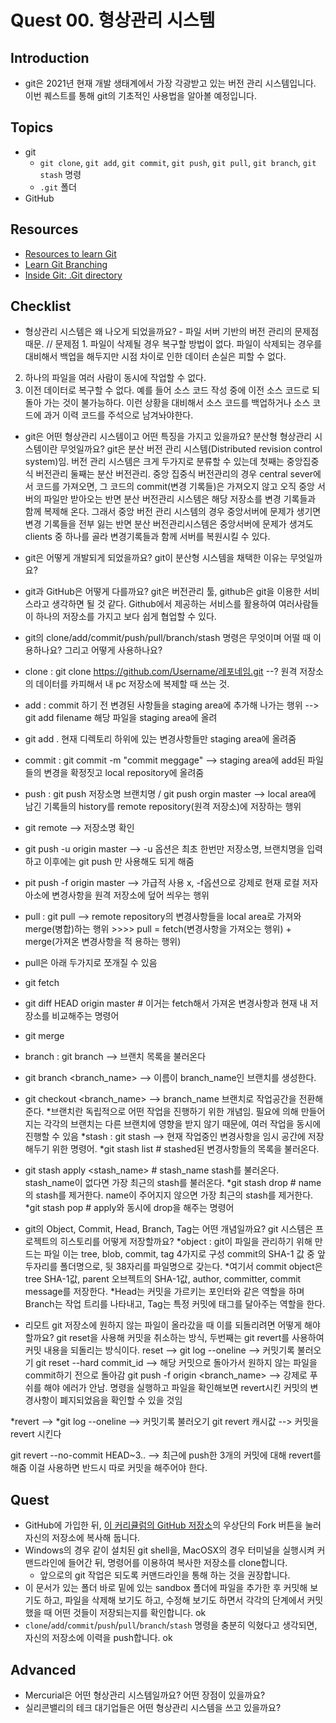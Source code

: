 # Quest 00. 형상관리 시스템

## Introduction
* git은 2021년 현재 개발 생태계에서 가장 각광받고 있는 버전 관리 시스템입니다. 이번 퀘스트를 통해 git의 기초적인 사용법을 알아볼 예정입니다.

## Topics
* git
  * `git clone`, `git add`, `git commit`, `git push`, `git pull`, `git branch`, `git stash` 명령
  * `.git` 폴더
* GitHub

## Resources
* [Resources to learn Git](https://try.github.io)
* [Learn Git Branching](https://learngitbranching.js.org/?locale=ko)
* [Inside Git: .Git directory](https://githowto.com/git_internals_git_directory)

## Checklist
* 형상관리 시스템은 왜 나오게 되었을까요? - 파일 서버 기반의 버전 관리의 문제점 때문.
// 문제점 1. 파일이 삭제될 경우 복구할 방법이 없다. 파일이 삭제되는 경우를 대비해서 백업을 해두지만 시점 차이로 인한 데이터 손실은 피할 수 없다.
2. 하나의 파일을 여러 사람이 동시에 작업할 수 없다.
3. 이전 데이터로 복구할 수 없다. 예를 들어 소스 코드 작성 중에 이전 소스 코드로 되돌아 가는 것이 불가능하다. 이런 상황을 대비해서 소스 코드를 백업하거나 소스 코드에 과거 이력 코드를 주석으로 남겨놔야한다.
* git은 어떤 형상관리 시스템이고 어떤 특징을 가지고 있을까요? 분산형 형상관리 시스템이란 무엇일까요? git은 분산 버전 관리 시스템(Distributed revision control system)임. 버전 관리 시스템은 크게 두가지로 분류할 수 있는데 첫째는 중앙집중식 버전관리 둘째는 분산 버전관리. 중앙 집중식 버전관리의 경우 central sever에서 코드를 가져오면, 그 코드의 commit(변경 기록들)은 가져오지 않고 오직 중앙 서버의 파일만 받아오는 반면 분산 버전관리 시스템은 해당 저장소를 변경 기록들과 함께 복제해 온다. 그래서 중앙 버전 관리 시스템의 경우 중앙서버에 문제가 생기면 변경 기록들을 전부 잃는 반면 분산 버전관리시스템은 중앙서버에 문제가 생겨도 clients 중 하나를 골라 변경기록들과 함께 서버를 복원시킬 수 있다.

* git은 어떻게 개발되게 되었을까요? git이 분산형 시스템을 채택한 이유는 무엇일까요? 
* git과 GitHub은 어떻게 다를까요?
git은 버전관리 툴, github은 git을 이용한 서비스라고 생각하면 될 것 같다. Github에서 제공하는 서비스를 활용하여 여러사람들이 하나의 저장소를 가지고 보다 쉽게 협업할 수 있다.
* git의 clone/add/commit/push/pull/branch/stash 명령은 무엇이며 어떨 때 이용하나요? 그리고 어떻게 사용하나요?
* clone : git clone https://github.com/Username/레포네임.git --? 원격 저장소의 데이터를 카피해서 내 pc 저장소에 복제할 때 쓰는 것.
* add : commit 하기 전 변경된 사항들을 staging area에 추가해 나가는 행위 --> git add filename 해당 파일을 staging area에 올려
* git add . 현재 디렉토리 하위에 있는 변경사항들만 staging area에 올려줌
* commit : git commit -m "commit meggage" --> staging area에 add된 파일들의 변경을 확정짓고 local repository에 올려줌
* push : git push 저장소명 브랜치명 / git push orgin master --> local area에 남긴 기록들의 history를 remote repository(원격 저장소)에 저장하는 행위
* git remote --> 저장소명 확인
* git push -u origin master --> -u 옵션은 최초 한번만 저장소명, 브랜치명을 입력하고 이후에는 git push 만 사용해도 되게 해줌
* pit push -f origin master --> 가급적 사용 x, -f옵션으로 강제로 현재 로컬 저자아소에 변경사항을 원격 저장소에 덮어 씌우는 행위
* pull : git pull --> remote repository의 변경사항들을 local area로 가져와 merge(병합)하는 행위 >>>> pull = fetch(변경사항을 가져오는 행위) + merge(가져온 변경사항을 적    용하는 행위)
*  pull은 아래 두가지로 쪼개질 수 있음
* git fetch
* git diff HEAD origin master # 이거는 fetch해서 가져온 변경사항과 현재 내 저장소를 비교해주는 명령어
* git merge
* branch : git branch --> 브랜치 목록을 불러온다
* git branch <branch_name> --> 이름이 branch_name인 브랜치를 생성한다.
* git checkout <branch_name> --> branch_name 브랜치로 작업공간을 전환해준다.
*브랜치란 독립적으로 어떤 작업을 진행하기 위한 개념임. 필요에 의해 만들어지는 각각의 브랜치는 다른 브랜치에 영향을 받지 않기 때문에, 여러 작업을 동시에 진행할 수 있음
*stash : git stash --> 현재 작업중인 변경사항을 임시 공간에 저장해두기 위한 명령어.
*git stash list # stashed된 변경사항들의 목록을 불러온다.
* git stash apply <stash_name> # stash_name stash를 불러온다. stash_name이 없다면 가장 최근의 stash를 불러온다.
 *git stash drop <name> # name의 stash를 제거한다. name이 주어지지 않으면 가장 최근의 stash를 제거한다. 
 *git stash pop # apply와 동시에 drop을 해주는 명령어
* git의 Object, Commit, Head, Branch, Tag는 어떤 개념일까요? git 시스템은 프로젝트의 히스토리를 어떻게 저장할까요?
*object : git이 파일을 관리하기 위해 만드는 파일 이는 tree, blob, commit, tag 4가지로 구성 commit의 SHA-1 값 중 앞 두자리를 폴더명으로, 뒷 38자리를 파일명으로 갖는다.
*여기서 commit object은 tree SHA-1값, parent 오브젝트의 SHA-1값, author, committer, commit message를 저장한다.
*Head는 커밋을 가르키는 포인터와 같은 역할을 하며 Branch는 작업 트리를 나타내고, Tag는 특정 커밋에 태그를 달아주는 역할을 한다.

* 리모트 git 저장소에 원하지 않는 파일이 올라갔을 때 이를 되돌리려면 어떻게 해야 할까요?
git reset을 사용해 커밋을 취소하는 방식, 두번째는 git revert를 사용하여 커밋 내용을 되돌리는 방식이다.
reset -->
git log --oneline --> 커밋기록 불러오기
git reset --hard commit_id --> 해당 커밋으로 돌아가서 원하지 않는 파일을 commit하기 전으로 돌아감
git push -f origin <branch_name> --> 강제로 푸쉬를 해야 에러가 안남.
명령을 실행하고 파일을 확인해보면 revert시킨 커밋의 변경사항이 폐지되었음을 확인할 수 있을 것임

*revert -->
*git log --oneline --> 커밋기록 불러오기
git revert 캐시값 --> 커밋을 revert 시킨다

git revert --no-commit HEAD~3.. --> 최근에 push한 3개의 커밋에 대해 revert를 해줌 이걸 사용하면 반드시 따로 커밋을 해주어야 한다.

## Quest
* GitHub에 가입한 뒤, [이 커리큘럼의 GitHub 저장소](https://github.com/KnowRe-Dev/WebDevCurriculum)의 우상단의 Fork 버튼을 눌러 자신의 저장소에 복사해 둡니다.
* Windows의 경우 같이 설치된 git shell을, MacOSX의 경우 터미널을 실행시켜 커맨드라인에 들어간 뒤, 명령어를 이용하여 복사한 저장소를 clone합니다.
  * 앞으로의 git 작업은 되도록 커맨드라인을 통해 하는 것을 권장합니다.
* 이 문서가 있는 폴더 바로 밑에 있는 sandbox 폴더에 파일을 추가한 후 커밋해 보기도 하고, 파일을 삭제해 보기도 하고, 수정해 보기도 하면서 각각의 단계에서 커밋했을 때 어떤 것들이 저장되는지를 확인합니다. ok
* `clone`/`add`/`commit`/`push`/`pull`/`branch`/`stash` 명령을 충분히 익혔다고 생각되면, 자신의 저장소에 이력을 push합니다. ok

## Advanced
* Mercurial은 어떤 형상관리 시스템일까요? 어떤 장점이 있을까요?
* 실리콘밸리의 테크 대기업들은 어떤 형상관리 시스템을 쓰고 있을까요?
